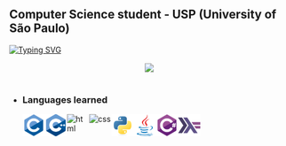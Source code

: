 <h2> Computer Science student - USP (University of São Paulo) </h2>

<a href="https://git.io/typing-svg"><img src="https://readme-typing-svg.demolab.com?font=Fira+Code&pause=1000&color=30A6DA&width=435&lines=Welcome+to+Leticia's+profile!" alt="Typing SVG" /></a>

  <div align="center">
    <img align="center" src="https://media3.giphy.com/media/v1.Y2lkPTc5MGI3NjExZ21oZnN3Z2FqbjFhaTZrd3B6OWdpeXhrNGpuYTJ1bGdqMHQ2b2Q4eiZlcD12MV9pbnRlcm5hbF9naWZfYnlfaWQmY3Q9Zw/lBIEqcrsAoW5X6wwT4/giphy.gif">
  </div>
<br>

<ul>
<li><h3> Languages learned </h3></li>

<img align="left" alt="c" src="https://raw.githubusercontent.com/devicons/devicon/master/icons/c/c-original.svg" width="40" height="40">
<img align="left" alt="c++" src="https://github.com/devicons/devicon/raw/master/icons/cplusplus/cplusplus-original.svg" width="40" height="40">
<img align="left" alt="html" src="https://img.icons8.com/color/48/000000/html-5.png" width="40" height="40" >
<img align="left" alt="css" src="https://img.icons8.com/color/48/000000/css3.png" width="40" height="40">
<img align="left" alt="python" src="https://raw.githubusercontent.com/devicons/devicon/master/icons/python/python-original.svg" width="40" height="40">
<img align="left" alt="java" src="https://raw.githubusercontent.com/devicons/devicon/master/icons/java/java-original.svg" width="40" height="40">
<img align="left" alt="csharp" src="https://raw.githubusercontent.com/devicons/devicon/master/icons/csharp/csharp-original.svg" width="40" height="40">
<img align="left" alt="haskell" src="https://raw.githubusercontent.com/devicons/devicon/master/icons/haskell/haskell-original.svg" width="40" height="40">

</ul>

